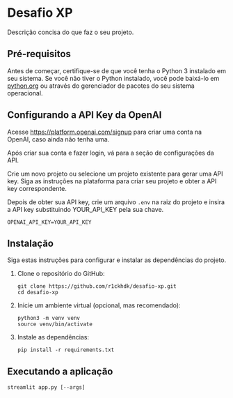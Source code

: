 # Desafio XP

Descrição concisa do que faz o seu projeto.

## Pré-requisitos

Antes de começar, certifique-se de que você tenha o Python 3 instalado em seu sistema. Se você não tiver o Python instalado, você pode baixá-lo em [python.org](https://www.python.org/downloads/) ou através do gerenciador de pacotes do seu sistema operacional.

## Configurando a API Key da OpenAI

Acesse https://platform.openai.com/signup para criar uma conta na OpenAI, caso ainda não tenha uma.

Após criar sua conta e fazer login, vá para a seção de configurações da API.

Crie um novo projeto ou selecione um projeto existente para gerar uma API key. Siga as instruções na plataforma para criar seu projeto e obter a API key correspondente.

Depois de obter sua API key, crie um arquivo `.env` na raiz do projeto e insira a API key substituindo YOUR_API_KEY pela sua chave.

```OPENAI_API_KEY=YOUR_API_KEY```
## Instalação

Siga estas instruções para configurar e instalar as dependências do projeto.

1. Clone o repositório do GitHub:

   ```shell
   git clone https://github.com/r1ckhdk/desafio-xp.git
   cd desafio-xp

2. Inicie um ambiente virtual (opcional, mas recomendado):

   ```shell
   python3 -m venv venv
   source venv/bin/activate

3. Instale as dependências:
    
    ```shell
   pip install -r requirements.txt
   
## Executando a aplicação

   ```shell
   streamlit app.py [--args]